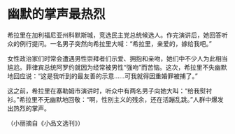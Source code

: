 # 幽默的掌声最热烈

希拉里在加利福尼亚州科默斯城，竞选民主党总统候选人。作完演讲后，她回答听众的例行提问。一名男子突然向希拉里大喊：“希拉里，亲爱的，嫁给我吧。”

女性政治家们时常会遭遇男性崇拜者们示爱、拥抱和亲吻，她们中不少人为此相当尴尬。菲律宾总统阿罗约就因为经常被男性“强吻”而苦恼。这次，希拉里不失幽默地回应说：“这是我听到的最友善的示意……可我就得因重婚罪被捕了。”

这之前，希拉里在塞勒姆市演讲时，听众中有两名男子向她大叫：“给我熨衬衫。”希拉里不无幽默地回敬：“啊，性别主义的残余，还在活蹦乱跳。”人群中爆发出热烈的掌声。

（小丽摘自《小品文选刊》）